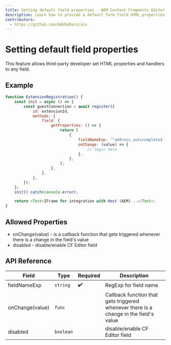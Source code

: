 ```yaml
---
title: Setting default field properties - AEM Content Fragments Editor Extensibility
description: Learn how to provide a default form field HTML properties in AEM Content Fragments Editor
contributors:
  - https://github.com/AdobeDocs/uix
---
```


# Setting default field properties

This feature allows third-party developer set HTML properties and handlers to any field.

## Example

```js
function ExtensionRegistration() {
    const init = async () => {
        const guestConnection = await register({
            id: extensionId,
            methods: {
                field: {
                    getProperties: () => {
                        return [
                            {
                                fieldNameExp: '^address_autocomplete$',
                                onChange: (value) => {
                                    // logic here
                                },
                            },
                        ];
                    },
                },
            },
        });
    };
    init().catch(console.error);

    return <Text>IFrame for integration with Host (AEM)...</Text>;
}
```

## Allowed Properties
* onChange(value) - is a callback function that gets triggered whenever there is a change in the field's value
* disabled - disable/enable CF Editor field

## API Reference

| Field           | Type      | Required | Description                                                                           |
|-----------------|-----------|----------|---------------------------------------------------------------------------------------|
| fieldNameExp    | `string`  |  ✔️      | RegExp for field name                                                                 |
| onChange(value) | `func`    |          | Callback function that gets triggered whenever there is a change in the field's value |
| disabled        | `boolean` |          | disable/enable CF Editor field                                                        |
